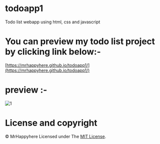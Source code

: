 # todoapp1


Todo list webapp using html, css and javascript

# You can preview my todo list project by clicking link below:-

[https://mrhappyhere.github.io/todoapp1/](https://mrhappyhere.github.io/todoapp1/)

# preview :-
![1](https://user-images.githubusercontent.com/80676763/175818998-b1866a9f-d65b-4e84-8a85-8bcd49cdf3cb.jpg)


# License and copyright
© MrHappyhere
Licensed under The [MIT License](LICENSE).
